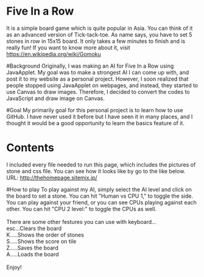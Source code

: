 # Five In a Row
It is a simple board game which is quite popular in Asia. You can think of it as an advanced version of Tick-tack-toe. As name says, you have to set 5 stones in row in 15x15 board. It only takes a few minutes to finish and is really fun! If you want to know more about it, visit https://en.wikipedia.org/wiki/Gomoku

#Background
Originally, I was making an AI for Five In a Row using JavaApplet. My goal was to make a strongest AI I can come up with, and post it to my website as a personal project. However, I soon realized that people stopped using JavaApplet on webpages, and instead, they started to use Canvas to draw images. Therefore, I decided to convert the codes to JavaScript and draw image on Canvas.

#Goal
My primarily goal for this personal project is to learn how to use GitHub. I have never used it before but I have seen it in many places, and I thought it would be a good opportunity to learn the basics feature of it.

# Contents
I included every file needed to run this page, which includes the pictures of stone and css file. You can see how it looks like by go to the like below.
URL: http://thehomepage.sitemix.jp/

#How to play
To play against my AI, simply select the AI level and click on the board to set a stone. You can hit "Human vs CPU 1," to toggle the side. You can play against your friend, or you can see CPUs playing against each other. You can hit "CPU 2 level:" to toggle the CPUs as well.</br>
</br>
There are some other festures you can use with keyboard...</br>
esc...Clears the board</br>
K.....Shows the order of stones</br>
S.....Shows the score on tile</br>
Z.....Saves the board</br>
A.....Loads the board</br>
</br>
Enjoy!
